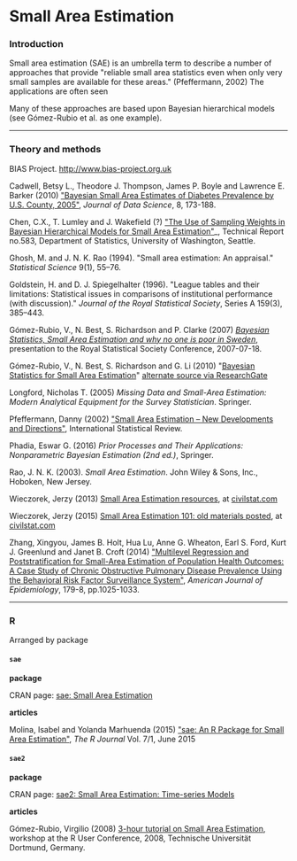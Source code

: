 # Small Area Estimation

### Introduction

Small area estimation (SAE) is an umbrella term to describe a number of approaches that provide "reliable small area statistics even when only very small samples are available for these areas." (Pfeffermann, 2002) The applications are often seen 

Many of these approaches are based upon Bayesian hierarchical models (see Gómez-Rubio et al. as one example).

---
### Theory and methods

BIAS Project. http://www.bias-project.org.uk

Cadwell, Betsy L., Theodore J. Thompson, James P. Boyle and Lawrence E. Barker (2010) ["Bayesian Small Area Estimates of Diabetes Prevalence by U.S. County, 2005"](https://www.google.ca/url?sa=t&rct=j&q=&esrc=s&source=web&cd=1&cad=rja&uact=8&ved=0ahUKEwisj47SqsvPAhUUHGMKHa-9AB4QFggeMAA&url=http%3A%2F%2Fwww.jds-online.com%2Ffile_download%2F239%2FJDS-650.pdf&usg=AFQjCNG9xh-s5GcntozTl2vf-zWoNVFhKQ&sig2=hRZklC7V_USYwmbZdXzW4Q), _Journal of Data Science_, 8, 173-188.

Chen, C.X., T. Lumley and J. Wakefield (?) ["The Use of Sampling Weights in Bayesian Hierarchical Models for Small Area Estimation"](https://www.stat.washington.edu/research/reports/2011/tr583.pdf)_, Technical Report no.583, Department of Statistics, University of Washington, Seattle.

Ghosh, M. and J. N. K. Rao (1994). "Small area estimation: An appraisal." _Statistical Science_ 9(1), 55–76.

Goldstein, H. and D. J. Spiegelhalter (1996). "League tables and their limitations: Statistical issues in comparisons of institutional performance (with discussion)." _Journal of the Royal Statistical Society_, Series A 159(3), 385–443.



Gómez-Rubio, V., N. Best, S. Richardson and P. Clarke (2007) [_Bayesian Statistics, Small Area Estimation and why no one is poor in Sweden_](http://www.bias-project.org.uk/papers/RSS07.pdf), presentation to the Royal Statistical Society Conference, 2007-07-18.


Gómez-Rubio, V., N. Best, S. Richardson and G. Li (2010) "[Bayesian Statistics for Small Area Estimation](http://www.bias-project.org.uk/papers/BayesianSAE.pdf)" [alternate source via ResearchGate](https://www.researchgate.net/publication/228918362_Bayesian_Statistics_Small_Area_Estimation)

Longford, Nicholas T. (2005) _Missing Data and Small-Area Estimation: Modern Analytical Equipment for the Survey Statistician_. Springer.

Pfeffermann, Danny (2002) ["Small Area Estimation – New Developments and Directions"](http://eprints.soton.ac.uk/38494/2/38494.pdf), International Statistical Review.

Phadia, Eswar G. (2016) _Prior Processes and Their Applications: Nonparametric Bayesian Estimation (2nd ed.)_, Springer.

Rao, J. N. K. (2003). _Small Area Estimation_. John Wiley & Sons, Inc., Hoboken, New Jersey.

Wieczorek, Jerzy (2013) [Small Area Estimation resources](http://civilstat.com/2013/02/small-area-estimation-resources/), at [civilstat.com](http://civilstat.com/)

Wieczorek, Jerzy (2015) [Small Area Estimation 101: old materials posted](http://civilstat.com/2015/04/small-area-estimation-101-old-materials-posted/), at [civilstat.com](http://civilstat.com/)



Zhang, Xingyou, James B. Holt, Hua Lu, Anne G. Wheaton, Earl S. Ford, Kurt J. Greenlund and Janet B. Croft (2014) ["Multilevel Regression and Poststratification for Small-Area Estimation of Population Health Outcomes: A Case Study of Chronic Obstructive Pulmonary Disease Prevalence Using the Behavioral Risk Factor Surveillance System"](http://aje.oxfordjournals.org/content/179/8/1025), _American Journal of Epidemiology_, 179-8, pp.1025-1033.


---
### R

Arranged by package

#### `sae`

**package**

CRAN page: [sae: Small Area Estimation](https://cran.r-project.org/web/packages/sae/index.html)

**articles**

Molina, Isabel and Yolanda Marhuenda (2015) ["sae: An R Package for Small Area Estimation"](https://journal.r-project.org/archive/2015-1/molina-marhuenda.pdf), _The R Journal_ Vol. 7/1, June 2015

#### `sae2`

**package**

CRAN page: [sae2: Small Area Estimation: Time-series Models](https://cran.r-project.org/web/packages/sae2/index.html)

**articles**

Gómez-Rubio, Virgilio (2008) [3-hour tutorial on Small Area Estimation](http://www.bias-project.org.uk/SAE_tutorial/), workshop at the R User Conference, 2008, Technische Universität Dortmund, Germany.
